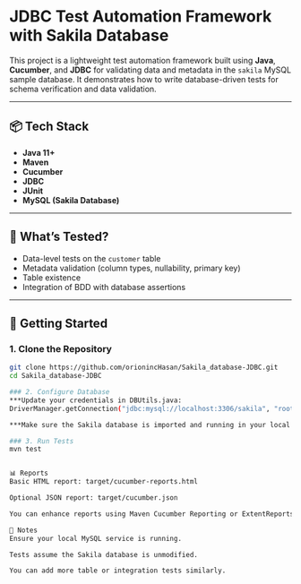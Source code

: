 # JDBC Test Automation Framework with Sakila Database

This project is a lightweight test automation framework built using **Java**, **Cucumber**, and **JDBC** for validating data and metadata in the `sakila` MySQL sample database. It demonstrates how to write database-driven tests for schema verification and data validation.

---

## 📦 Tech Stack

- **Java 11+**
- **Maven**
- **Cucumber**
- **JDBC**
- **JUnit**
- **MySQL (Sakila Database)**

---

## 🧪 What’s Tested?

- Data-level tests on the `customer` table
- Metadata validation (column types, nullability, primary key)
- Table existence
- Integration of BDD with database assertions

---

## 🚀 Getting Started

### 1. Clone the Repository
```bash
git clone https://github.com/orionincHasan/Sakila_database-JDBC.git
cd Sakila_database-JDBC

### 2. Configure Database
***Update your credentials in DBUtils.java:
DriverManager.getConnection("jdbc:mysql://localhost:3306/sakila", "root", "your_password");

***Make sure the Sakila database is imported and running in your local MySQL.

### 3. Run Tests
mvn test


📊 Reports
Basic HTML report: target/cucumber-reports.html

Optional JSON report: target/cucumber.json

You can enhance reports using Maven Cucumber Reporting or ExtentReports.

📌 Notes
Ensure your local MySQL service is running.

Tests assume the Sakila database is unmodified.

You can add more table or integration tests similarly.





